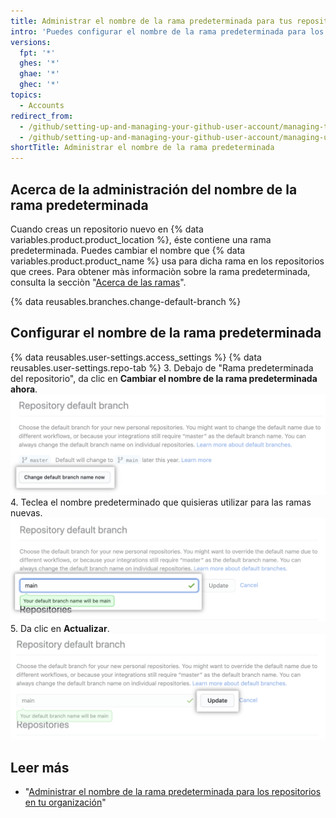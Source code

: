 ```yaml
---
title: Administrar el nombre de la rama predeterminada para tus repositorios
intro: 'Puedes configurar el nombre de la rama predeterminada para los repositorios nuevos que crees en {% data variables.product.product_location %}.'
versions:
  fpt: '*'
  ghes: '*'
  ghae: '*'
  ghec: '*'
topics:
  - Accounts
redirect_from:
  - /github/setting-up-and-managing-your-github-user-account/managing-the-default-branch-name-for-your-repositories
  - /github/setting-up-and-managing-your-github-user-account/managing-user-account-settings/managing-the-default-branch-name-for-your-repositories
shortTitle: Administrar el nombre de la rama predeterminada
---
```


## Acerca de la administración del nombre de la rama predeterminada

Cuando creas un repositorio nuevo en {% data variables.product.product_location %}, éste contiene una rama predeterminada. Puedes cambiar el nombre que {% data variables.product.product_name %} usa para dicha rama en los repositorios que crees. Para obtener màs informaciòn sobre la rama predeterminada, consulta la secciòn "[Acerca de las ramas](/github/collaborating-with-issues-and-pull-requests/about-branches#about-the-default-branch)".

{% data reusables.branches.change-default-branch %}

## Configurar el nombre de la rama predeterminada

{% data reusables.user-settings.access_settings %}
{% data reusables.user-settings.repo-tab %}
3. Debajo de "Rama predeterminada del repositorio", da clic en **Cambiar el nombre de la rama predeterminada ahora**. ![Botón de ignorar](/assets/images/help/settings/repo-default-name-button.png)
4. Teclea el nombre predeterminado que quisieras utilizar para las ramas nuevas. ![Caja de texto para ingresar el nombre predeterminado](/assets/images/help/settings/repo-default-name-text.png)
5. Da clic en **Actualizar**. ![Botón de actualizar](/assets/images/help/settings/repo-default-name-update.png)

## Leer más

- "[Administrar el nombre de la rama predeterminada para los repositorios en tu organización](/organizations/managing-organization-settings/managing-the-default-branch-name-for-repositories-in-your-organization)"
